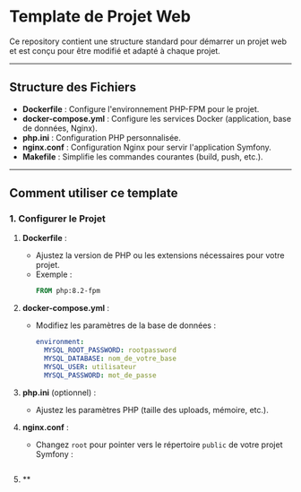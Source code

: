 
# Template de Projet Web 

Ce repository contient une structure standard pour démarrer un projet web et est conçu pour être modifié et adapté à chaque projet.

---

## Structure des Fichiers

- **Dockerfile** : Configure l'environnement PHP-FPM pour le projet.
- **docker-compose.yml** : Configure les services Docker (application, base de données, Nginx).
- **php.ini** : Configuration PHP personnalisée.
- **nginx.conf** : Configuration Nginx pour servir l'application Symfony.
- **Makefile** : Simplifie les commandes courantes (build, push, etc.).

---

## **Comment utiliser ce template**

### 1. Configurer le Projet

1. **Dockerfile** :
   - Ajustez la version de PHP ou les extensions nécessaires pour votre projet.
   - Exemple :
     ```dockerfile
     FROM php:8.2-fpm
     ```

2. **docker-compose.yml** :
   - Modifiez les paramètres de la base de données :
     ```yaml
     environment:
       MYSQL_ROOT_PASSWORD: rootpassword
       MYSQL_DATABASE: nom_de_votre_base
       MYSQL_USER: utilisateur
       MYSQL_PASSWORD: mot_de_passe
     ```

3. **php.ini** (optionnel) :
   - Ajustez les paramètres PHP (taille des uploads, mémoire, etc.).

4. **nginx.conf** :
   - Changez `root` pour pointer vers le répertoire `public` de votre projet Symfony :
     ```nginx
5. **